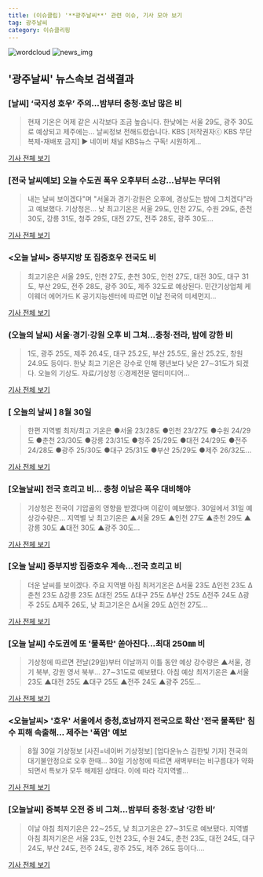```yaml
---
title: (이슈클립) '**광주날씨**' 관련 이슈, 기사 모아 보기
tag: 광주날씨
category: 이슈클리핑
---
```

![wordcloud](https://s3.ap-northeast-2.amazonaws.com/lyrics101-wordcloud/2018-08-30-1535595483.png)
![news_img](https://user-images.githubusercontent.com/42597476/44507050-1206f400-a6e4-11e8-8d98-7ffbfebb353f.png)
## **'**광주날씨**'** 뉴스속보 검색결과
### [날씨] ‘국지성 호우’ 주의…밤부터 충청·호남 많은 비

>현재 기온은 어제 같은 시각보다 조금 높습니다. 한낮에는 서울 29도, 광주 30도로 예상되고 제주에는... 날씨정보 전해드렸습니다. KBS [저작권자ⓒ KBS 무단복제-재배포 금지] ▶ 네이버 채널 KBS뉴스 구독! 시원하게...

<a href="http://news.kbs.co.kr/news/view.do?ncd=4031477&ref=A" target="_blank">기사 전체 보기</a>

### [전국 날씨예보] 오늘 수도권 폭우 오후부터 소강…남부는 무더위

>내는 날씨 보이겠다"며 "서울과 경기·강원은 오후에, 경상도는 밤에 그치겠다"라고 예보했다. 기상청은... 낮 최고기온은 서울 29도, 인천 27도, 수원 29도, 춘천 30도, 강릉 31도, 청주 29도, 대전 27도, 전주 28도, 광주 30도...

<a href="http://www.straightnews.co.kr/news/articleView.html?idxno=34540" target="_blank">기사 전체 보기</a>

### <오늘 날씨> 중부지방 또 집중호우 전국도 비

>최고기온은 서울 29도, 인천 27도, 춘천 30도, 인천 27도, 대전 30도, 대구 31도, 부산 29도, 전주 28도, 광주 30도, 제주 32도로 예상된다. 민간기상업체 케이웨더 에어가드 K 공기지능센터에 따르면 이날 전국의 미세먼지...

<a href="http://www.dt.co.kr/contents.html?article_no=2018083002109919040001&ref=naver" target="_blank">기사 전체 보기</a>

### (오늘의 날씨) 서울·경기·강원 오후 비 그쳐…충청·전라, 밤에 강한 비

>1도, 광주 25도, 제주 26.4도, 대구 25.2도, 부산 25.5도, 울산 25.2도, 창원 24.9도 등이다.   한낮 최고 기온은 강수로 인해 평년보다 낮은 27∼31도가 되겠다.   오늘의 기상도. 자료/기상청     ⓒ경제전문 멀티미디어...

<a href="http://www.newstomato.com/ReadNews.aspx?no=844065" target="_blank">기사 전체 보기</a>

### [ 오늘의 날씨 ] 8월 30일

>한편 지역별 최저/최고 기온은 ●서울 23/28도 ●인천 23/27도 ●수원 24/29도 ●춘천 23/30도 ●강릉 23/31도 ●청주 25/29도 ●대전 24/29도 ●전주 24/28도 ●광주 25/30도 ●대구 25/31도 ●부산 25/29도 ●제주 26/32도...

<a href="http://www.sisafocus.co.kr/news/articleView.html?idxno=191135" target="_blank">기사 전체 보기</a>

### [오늘날씨] 전국 흐리고 비… 충청 이남은 폭우 대비해야

>기상청은 전국이 기압골의 영향을 받겠다며 이같이 예보했다. 30일에서 31일 예상강수량은... 지역별 낮 최고기온은 ▲서울 29도 ▲인천 27도 ▲춘천 29도 ▲강릉 30도 ▲대전 30도 ▲광주 30도...

<a href="http://www.readersnews.com/news/articleView.html?idxno=81709" target="_blank">기사 전체 보기</a>

### [오늘 날씨] 중부지방 집중호우 계속…전국 흐리고 비

>더운 날씨를 보이겠다. 주요 지역별 아침 최저기온은 Δ서울 23도 Δ인천 23도 Δ춘천 23도 Δ강릉 23도 Δ대전 25도 Δ대구 25도 Δ부산 25도 Δ전주 24도 Δ광주 25도 Δ제주 26도, 낮 최고기온은 Δ서울 29도 Δ인천 27도...

<a href="http://news1.kr/articles/?3412180" target="_blank">기사 전체 보기</a>

### [오늘 날씨] 수도권에 또 '물폭탄' 쏟아진다…최대 250㎜ 비

>기상청에 따르면 전날(29일)부터 이날까지 이틀 동안 예상 강수량은 ▲서울, 경기 북부, 강원 영서 북부... 27∼31도로 예보됐다. 아침 예상 최저기온은 ▲서울 23도 ▲대전 25도 ▲대구 25도 ▲전주 24도 ▲광주 25도...

<a href="http://view.asiae.co.kr/news/view.htm?idxno=2018082921544831303" target="_blank">기사 전체 보기</a>

### <오늘날씨> '호우' 서울에서 충청,호남까지 전국으로 확산 '전국 물폭탄' 침수 피해 속출해... 제주는 '폭염' 예보

>8월 30일 기상정보 [사진=네이버 기상정보] [업다운뉴스 김한빛 기자] 전국의 대기불안정으로 오후 한때... 30일 기상청에 따르면 새벽부터는 비구름대가 약화되면서 특보가 모두 해제된 상태다. 이에 따라 각지역별...

<a href="http://www.updownnews.co.kr/news/articleView.html?idxno=96342" target="_blank">기사 전체 보기</a>

### [오늘날씨] 중북부 오전 중 비 그쳐…밤부터 충청·호남 ‘강한 비’

>이날 아침 최저기온은 22∼25도, 낮 최고기온은 27∼31도로 예보됐다. 지역별 아침 최저기온은 서울 23도, 인천 23도, 수원 24도, 춘천 23도, 대전 24도, 대구 24도, 부산 24도, 전주 24도, 광주 25도, 제주 26도 등이다....

<a href="http://www.cstimes.com/?mod=news&act=articleView&idxno=284391" target="_blank">기사 전체 보기</a>


